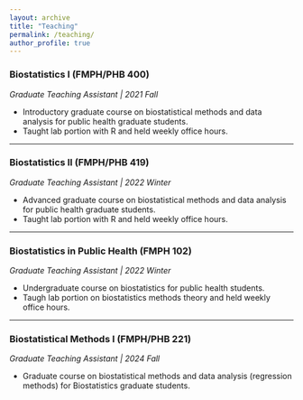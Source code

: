 ```yaml
---
layout: archive
title: "Teaching"
permalink: /teaching/
author_profile: true
---
```





### Biostatistics I (FMPH/PHB 400)
*Graduate Teaching Assistant | 2021 Fall*
* Introductory graduate course on biostatistical methods and data analysis for public health graduate students.
* Taught lab portion with R and held weekly office hours.


------
### Biostatistics II (FMPH/PHB 419)
*Graduate Teaching Assistant | 2022 Winter*
* Advanced graduate course on biostatistical methods and data analysis for public health graduate students.
* Taught lab portion with R and held weekly office hours.


------
### Biostatistics in Public Health (FMPH 102)
*Graduate Teaching Assistant | 2022 Winter*
* Undergraduate course on biostatistics for public health students.
* Taugh lab portion on biostatistics methods theory and held weekly office hours.


------
### Biostatistical Methods I (FMPH/PHB 221)
*Graduate Teaching Assistant | 2024 Fall*
* Graduate course on biostatistical methods and data analysis (regression methods) for Biostatistics graduate students.

